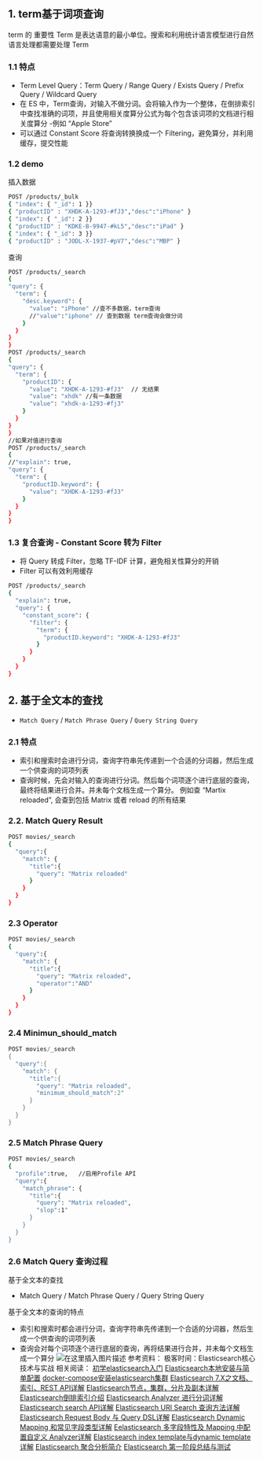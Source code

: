 
## 1. term基于词项查询
term 的 重要性
Term 是表达语意的最小单位。搜索和利用统计语言模型进行自然语言处理都需要处理 Term
### 1.1 特点

 - Term Level Query：Term Query / Range Query / Exists Query / Prefix
   Query / Wildcard Query
 - 在 ES 中，Term查询，对输入不做分词。会将输入作为一个整体，在倒排索引中查找准确的词项，并且使用相关度算分公式为每个包含该词项的文档进行相关度算分 -例如 “Apple Store”
 - 可以通过 Constant Score 将查询转换换成一个 Filtering，避免算分，并利用缓存，提交性能

### 1.2 demo
插入数据
```bash
POST /products/_bulk
{ "index": { "_id": 1 }}
{ "productID" : "XHDK-A-1293-#fJ3","desc":"iPhone" }
{ "index": { "_id": 2 }}
{ "productID" : "KDKE-B-9947-#kL5","desc":"iPad" }
{ "index": { "_id": 3 }}
{ "productID" : "JODL-X-1937-#pV7","desc":"MBP" }
```
查询

```bash
POST /products/_search
{
"query": {
  "term": {
    "desc.keyword": {
      "value": "iPhone" //查不多数据，term查询
      //"value":"iphone" // 查到数据 term查询会做分词
    }
  }
}
}
POST /products/_search
{
"query": {
  "term": {
    "productID": {
      "value": "XHDK-A-1293-#fJ3"  // 无结果
      "value": "xhdk" //有一条数据
      "value": "xhdk-a-1293-#fj3"
    }
  }
}
}
//如果对值进行查询
POST /products/_search
{
//"explain": true,
"query": {
  "term": {
    "productID.keyword": {
      "value": "XHDK-A-1293-#fJ3"
    }
  }
}
}
```
### 1.3 复合查询 - Constant Score 转为 Filter

 - 将 Query 转成 Filter，忽略 TF-IDF 计算，避免相关性算分的开销
 - Filter 可以有效利用缓存

```bash
POST /products/_search
{
  "explain": true,
  "query": {
    "constant_score": {
      "filter": {
        "term": {
          "productID.keyword": "XHDK-A-1293-#fJ3"
        }
      }
    }
  }
}
```


## 2. 基于全文本的查找

 - `Match Query` / `Match Phrase Query` / `Query String Query`

### 2.1 特点

 - 索引和搜索时会进行分词，查询字符串先传递到一个合适的分词器，然后生成一个供查询的词项列表
 - 查询时候，先会对输入的查询进行分词。然后每个词项逐个进行底层的查询，最终将结果进行合并。并未每个文档生成一个算分。 例如查 “Martix reloaded”, 会查到包括 Matrix 或者 reload 的所有结果

### 2.2. Match Query Result

```bash
POST movies/_search
{
  "query":{
    "match": {
      "title":{
        "query": "Matrix reloaded"
      }
    }
  }
}
```
### 2.3 Operator


```bash
POST movies/_search
{
  "query":{
    "match": {
      "title":{
        "query": "Matrix reloaded",
        "operator":"AND"
      }
    }
  }
}
```
### 2.4 Minimun_should_match

```c
POST movies/_search
{
  "query":{
    "match": {
      "title":{
        "query": "Matrix reloaded",
        "minimum_should_match":2"
      }
    }
  }
}
```
### 2.5 Match Phrase Query

```bash
POST movies/_search
{
  "profile":true,   //启用Profile API
  "query":{
    "match_phrase": {
      "title":{
        "query": "Matrix reloaded",
        "slop":1"
      }
    }
  }
}
```
### 2.6 Match Query 查询过程
基于全文本的查找

 - Match Query / Match Phrase Query / Query String Query

基于全文本的查询的特点

 - 索引和搜索时都会进行分词，查询字符串先传递到一个合适的分词器，然后生成一个供查询的词项列表
 - 查询会对每个词项逐个进行底层的查询，再将结果进行合并，并未每个文档生成一个算分
![在这里插入图片描述](https://img-blog.csdnimg.cn/20201113144210801.png?x-oss-process=image/watermark,type_ZmFuZ3poZW5naGVpdGk,shadow_10,text_aHR0cHM6Ly9ibG9nLmNzZG4ubmV0L3hpeGloYWhhbGVsZWhlaGU=,size_16,color_FFFFFF,t_70#pic_center)
参考资料：
极客时间：Elasticsearch核心技术与实战
相关阅读：
[初学elasticsearch入门](https://blog.csdn.net/xixihahalelehehe/article/details/109380768)
[Elasticsearch本地安装与简单配置](https://blog.csdn.net/xixihahalelehehe/article/details/109385145)
[docker-compose安装elasticsearch集群](https://blog.csdn.net/xixihahalelehehe/article/details/109389780)
[Elasticsearch 7.X之文档、索引、REST API详解](https://blog.csdn.net/xixihahalelehehe/article/details/109406518)
[Elasticsearch节点，集群，分片及副本详解](https://blog.csdn.net/xixihahalelehehe/article/details/109406875)
[Elasticsearch倒排索引介绍](https://blog.csdn.net/xixihahalelehehe/article/details/109440345)
[Elasticsearch Analyzer 进行分词详解](https://blog.csdn.net/xixihahalelehehe/article/details/109447777)
[Elasticsearch search API详解](https://blog.csdn.net/xixihahalelehehe/article/details/109449425)
[Elasticsearch URI Search 查询方法详解](https://blog.csdn.net/xixihahalelehehe/article/details/109453253)
[Elasticsearch Request Body 与 Query DSL详解](https://blog.csdn.net/xixihahalelehehe/article/details/109458983)
[Elasticsearch Dynamic Mapping 和常见字段类型详解](https://blog.csdn.net/xixihahalelehehe/article/details/109463294)
[Eelasticsearch 多字段特性及 Mapping 中配置自定义 Analyzer详解](https://blog.csdn.net/xixihahalelehehe/article/details/109476672)
[Elasticsearch index template与dynamic template详解](https://blog.csdn.net/xixihahalelehehe/article/details/109595303)
[Elasticsearch 聚合分析简介](https://blog.csdn.net/xixihahalelehehe/article/details/109625376)
[Elasticsearch 第一阶段总结与测试](https://blog.csdn.net/xixihahalelehehe/article/details/109626903)
